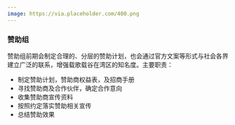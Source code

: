 ```yaml
---
image: https://via.placeholder.com/400.png
---
```

### 赞助组
赞助组前期会制定合理的、分层的赞助计划，也会通过官方文案等形式与社会各界建立广泛的联系，增强载歌载谷在湾区的知名度。主要职责：
- 制定赞助计划，赞助商权益表，及招商手册
- 寻找赞助商及合作伙伴，确定合作意向
- 收集赞助商宣传资料
- 按照约定落实赞助相关宣传
- 总结赞助效果
